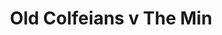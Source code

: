 ---
year: "2007"
serialNumber: "0" 
game: "Old Colfeians"
title: "Old Colfeians v The Min"
gameLocation: ""
gameDate: ""
result: ""
resultType: ""
type: "game"
---